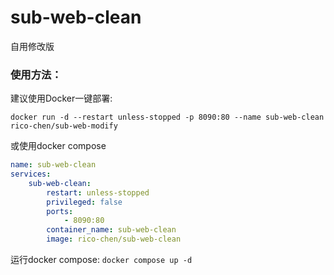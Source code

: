 # sub-web-clean
自用修改版
### 使用方法：
建议使用Docker一键部署:
```
docker run -d --restart unless-stopped -p 8090:80 --name sub-web-clean rico-chen/sub-web-modify
```
或使用docker compose
```yaml
name: sub-web-clean
services:
    sub-web-clean:
        restart: unless-stopped
        privileged: false
        ports:
            - 8090:80
        container_name: sub-web-clean
        image: rico-chen/sub-web-clean
```
运行docker compose: `docker compose up -d`
